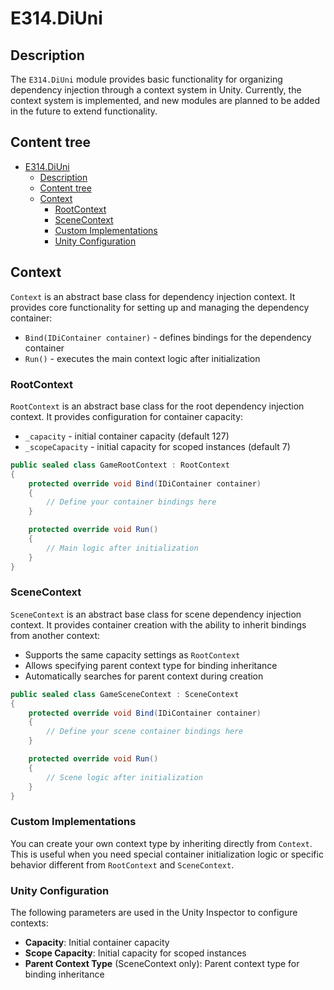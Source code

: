 # E314.DiUni

## Description

The `E314.DiUni` module provides basic functionality for organizing dependency injection through a context system in Unity.
Currently, the context system is implemented, and new modules are planned to be added in the future to extend functionality.

## Content tree

- [E314.DiUni](#e314diuni)
  - [Description](#description)
  - [Content tree](#content-tree)
  - [Context](#context)
    - [RootContext](#rootcontext)
    - [SceneContext](#scenecontext)
    - [Custom Implementations](#custom-implementations)
    - [Unity Configuration](#unity-configuration)

## Context

`Context` is an abstract base class for dependency injection context.
It provides core functionality for setting up and managing the dependency container:

- `Bind(IDiContainer container)` - defines bindings for the dependency container
- `Run()` - executes the main context logic after initialization

### RootContext

`RootContext` is an abstract base class for the root dependency injection context. It provides configuration for container capacity:

- `_capacity` - initial container capacity (default 127)
- `_scopeCapacity` - initial capacity for scoped instances (default 7)

```csharp
public sealed class GameRootContext : RootContext
{
    protected override void Bind(IDiContainer container)
    {
        // Define your container bindings here
    }

    protected override void Run()
    {
        // Main logic after initialization
    }
}
```

### SceneContext

`SceneContext` is an abstract base class for scene dependency injection context.
It provides container creation with the ability to inherit bindings from another context:

- Supports the same capacity settings as `RootContext`
- Allows specifying parent context type for binding inheritance
- Automatically searches for parent context during creation

```csharp
public sealed class GameSceneContext : SceneContext
{
    protected override void Bind(IDiContainer container)
    {
        // Define your scene container bindings here
    }

    protected override void Run()
    {
        // Scene logic after initialization
    }
}
```

### Custom Implementations

You can create your own context type by inheriting directly from `Context`.
This is useful when you need special container initialization logic or specific behavior different from `RootContext` and `SceneContext`.

### Unity Configuration

The following parameters are used in the Unity Inspector to configure contexts:

- **Capacity**: Initial container capacity
- **Scope Capacity**: Initial capacity for scoped instances
- **Parent Context Type** (SceneContext only): Parent context type for binding inheritance
